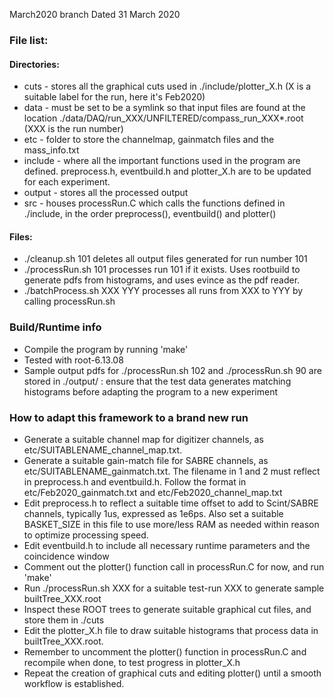 March2020 branch
Dated 31 March 2020

### File list:

#### Directories:
* cuts - stores all the graphical cuts used in ./include/plotter_X.h (X is a suitable label for the run, here it's Feb2020)
* data - must be set to be a symlink so that input files are found at the location ./data/DAQ/run_XXX/UNFILTERED/compass_run_XXX*.root (XXX is the run number)
* etc - folder to store the channelmap, gainmatch files and the mass_info.txt
* include - where all the important functions used in the program are defined. preprocess.h, eventbuild.h and plotter_X.h are to be updated for each experiment.
* output - stores all the processed output
* src - houses processRun.C which calls the functions defined in ./include, in the order preprocess(), eventbuild() and plotter()

#### Files:
* ./cleanup.sh 101 deletes all output files generated for run number 101
* ./processRun.sh 101 processes run 101 if it exists. Uses rootbuild to generate pdfs from histograms, and uses evince as the pdf reader.
* ./batchProcess.sh XXX YYY processes all runs from XXX to YYY by calling processRun.sh

### Build/Runtime info
* Compile the program by running 'make'
* Tested with root-6.13.08
* Sample output pdfs for ./processRun.sh 102 and ./processRun.sh 90 are stored in ./output/ : ensure that the test data generates matching histograms before adapting the program to a new experiment

### How to adapt this framework to a brand new run
* Generate a suitable channel map for digitizer channels, as etc/SUITABLENAME_channel_map.txt. 
* Generate a suitable gain-match file for SABRE channels, as etc/SUITABLENAME_gainmatch.txt. The filename in 1 and 2 must reflect in preprocess.h and eventbuild.h. Follow the format in etc/Feb2020_gainmatch.txt and etc/Feb2020_channel_map.txt
* Edit preprocess.h to reflect a suitable time offset to add to Scint/SABRE channels, typically 1us, expressed as 1e6ps. Also set a suitable BASKET_SIZE in this file to use more/less RAM as needed within reason to optimize processing speed.
* Edit eventbuild.h to include all necessary runtime parameters and the coincidence window
* Comment out the plotter() function call in processRun.C for now, and run 'make'
* Run ./processRun.sh XXX for a suitable test-run XXX to generate sample builtTree_XXX.root
* Inspect these ROOT trees to generate suitable graphical cut files, and store them in ./cuts
* Edit the plotter_X.h file to draw suitable histograms that process data in builtTree_XXX.root. 
* Remember to uncomment the plotter() function in processRun.C and recompile when done, to test progress in plotter_X.h 
* Repeat the creation of graphical cuts and editing plotter() until a smooth workflow is established.



